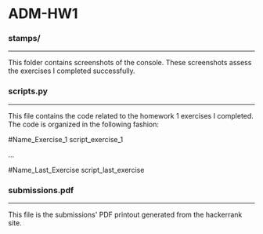 # ADM-HW1

### stamps/
------

This folder contains screenshots of the console. These screenshots assess the exercises I completed successfully.

### scripts.py
------

This file contains the code related to the homework 1 exercises I completed. The code is organized in the following fashion:

#Name_Exercise_1
script_exercise_1

...

#Name_Last_Exercise
script_last_exercise

### submissions.pdf
------

This file is the submissions' PDF printout generated from the hackerrank site.
